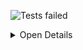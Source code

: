 ![Tests failed](https://img.shields.io/badge/tests-1%20passed%2C%204%20failed%2C%201%20skipped-critical)

<details><summary>Open Details</summary>
<p>

## ❌️ <a id='user-content-r0' href='#r0'>fixtures/dart-json.json</a>
|Total|Passed|Failed|Skipped|Time|
|---:|---:|---:|---:|---:|
|6|1✅|4❌️|1⚪|4s|

<details><summary>Open Suit Details</summary>
<p>

|Test suite|Passed|Failed|Skipped|Time|
|:---|---:|---:|---:|---:|
|[test/main_test.dart](#r0s0)|1✅|3❌️|-|74ms|
|[test/second_test.dart](#r0s1)|-|1❌️|1⚪|51ms|

</p>
</details>


<details><summary>Open Tests Detail</summary>
<p>

#### ❌️ <a id='user-content-r0s0' href='#r0s0'>test/main_test.dart</a>
```
Test 1
  ✅ Passing test
Test 1 Test 1.1
  ❌️ Failing test
	Expected: <2>
	  Actual: <1>
	
  ❌️ Exception in target unit
	Exception: Some error
Test 2
  ❌️ Exception in test
	Exception: Some error
```
#### ❌️ <a id='user-content-r0s1' href='#r0s1'>test/second_test.dart</a>
```
❌️ Timeout test
	TimeoutException after 0:00:00.000001: Test timed out after 0 seconds.
⚪ Skipped test
```

</p>
</details>


</p>
</details>
